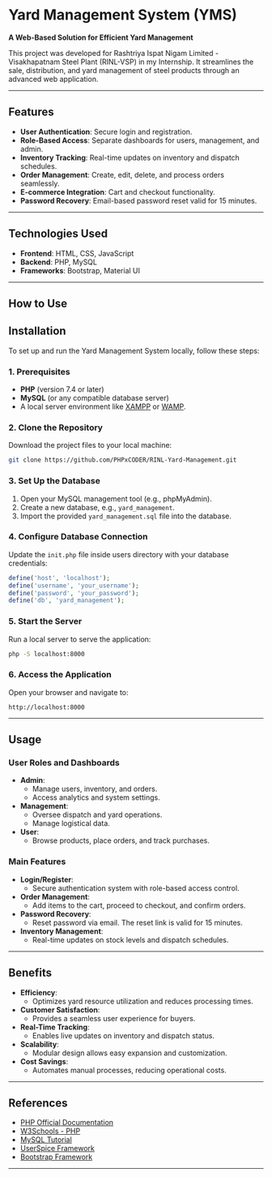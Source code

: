 # Yard Management System (YMS)

**A Web-Based Solution for Efficient Yard Management**

This project was developed for Rashtriya Ispat Nigam Limited - Visakhapatnam Steel Plant (RINL-VSP) in my Internship. It streamlines the sale, distribution, and yard management of steel products through an advanced web application.

---

## Features
- **User Authentication**: Secure login and registration.
- **Role-Based Access**: Separate dashboards for users, management, and admin.
- **Inventory Tracking**: Real-time updates on inventory and dispatch schedules.
- **Order Management**: Create, edit, delete, and process orders seamlessly.
- **E-commerce Integration**: Cart and checkout functionality.
- **Password Recovery**: Email-based password reset valid for 15 minutes.

---

## Technologies Used
- **Frontend**: HTML, CSS, JavaScript
- **Backend**: PHP, MySQL
- **Frameworks**: Bootstrap, Material UI

---

## How to Use

## Installation

To set up and run the Yard Management System locally, follow these steps:

### 1. Prerequisites
- **PHP** (version 7.4 or later)
- **MySQL** (or any compatible database server)
- A local server environment like [XAMPP](https://www.apachefriends.org/index.html) or [WAMP](https://www.wampserver.com/).

### 2. Clone the Repository
Download the project files to your local machine:
```bash
git clone https://github.com/PHPxCODER/RINL-Yard-Management.git
```

### 3. Set Up the Database
1. Open your MySQL management tool (e.g., phpMyAdmin).
2. Create a new database, e.g., `yard_management`.
3. Import the provided `yard_management.sql` file into the database.

### 4. Configure Database Connection
Update the `init.php` file inside users directory with your database credentials:
```php
define('host', 'localhost');
define('username', 'your_username');
define('password', 'your_password');
define('db', 'yard_management');
```

### 5. Start the Server
Run a local server to serve the application:
```bash
php -S localhost:8000
```

### 6. Access the Application
Open your browser and navigate to:
```
http://localhost:8000
```

---

## Usage

### User Roles and Dashboards
- **Admin**:
  - Manage users, inventory, and orders.
  - Access analytics and system settings.
- **Management**:
  - Oversee dispatch and yard operations.
  - Manage logistical data.
- **User**:
  - Browse products, place orders, and track purchases.

### Main Features
- **Login/Register**:
  - Secure authentication system with role-based access control.
- **Order Management**:
  - Add items to the cart, proceed to checkout, and confirm orders.
- **Password Recovery**:
  - Reset password via email. The reset link is valid for 15 minutes.
- **Inventory Management**:
  - Real-time updates on stock levels and dispatch schedules.

---

## Benefits

- **Efficiency**:
  - Optimizes yard resource utilization and reduces processing times.
- **Customer Satisfaction**:
  - Provides a seamless user experience for buyers.
- **Real-Time Tracking**:
  - Enables live updates on inventory and dispatch status.
- **Scalability**:
  - Modular design allows easy expansion and customization.
- **Cost Savings**:
  - Automates manual processes, reducing operational costs.

---

## References

- [PHP Official Documentation](https://php.net/)
- [W3Schools - PHP](https://w3schools.com/php/)
- [MySQL Tutorial](https://w3schools.com/MySQL/)
- [UserSpice Framework](https://userspice.com/)
- [Bootstrap Framework](https://getbootstrap.com/)

---
